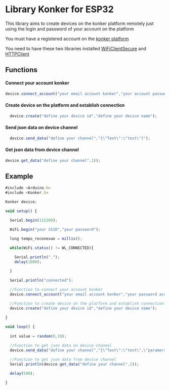 
# Library Konker for ESP32

This library aims to create devices on the konker platform remotely just using the login and password of your account on the platform

You must have a registered account on the [konker platform](https://prod.konkerlabs.net/registry/subscription/)

You need to have these two libraries installed [WiFiClientSecure](https://github.com/espressif/arduino-esp32/tree/master/libraries/WiFiClientSecure) and [HTTPClient](https://github.com/espressif/arduino-esp32/tree/master/libraries/HTTPClient)


## Functions

#### Connect your account konker

```javascript
device.connect_account("your email account konker","your account password");
```

#### Create device on the platform and establish connection

```javascript
  device.create("define your device id","define your device name");
```

#### Send json data on device channel

```javascript
  device.send_data("define your channel","{\"Text\":\"test\"}");
```

#### Get json data from device channel

```javascript
device.get_data("define your channel",1));
```

## Example

```javascript
#include <Arduino.h>
#include <Konker.h>

Konker device;

void setup() {

  Serial.begin(115200);

  WiFi.begin("your SSID","your password");

  long tempo_reconexao = millis();

  while(WiFi.status() != WL_CONNECTED){
    
    Serial.println(".");
    delay(1000);

  }

  Serial.println("connected");

  //Function to connect your account konker
  device.connect_account("your email account konker","your password account");
  
  //Function to create device on the platform and establish connection
  device.create("define your device id","define your device name");

}

void loop() {
  
  int value = random(0,10);

  //Function to get json data on device channel
  device.send_data("define your channel","{\"Text\":\"test\",\"paramers\":{\"value random\":"+String(value)+"}}");
  
  //Function to get json data from device channel
  Serial.println(device.get_data("define your channel",1));

  delay(500);

}
```
